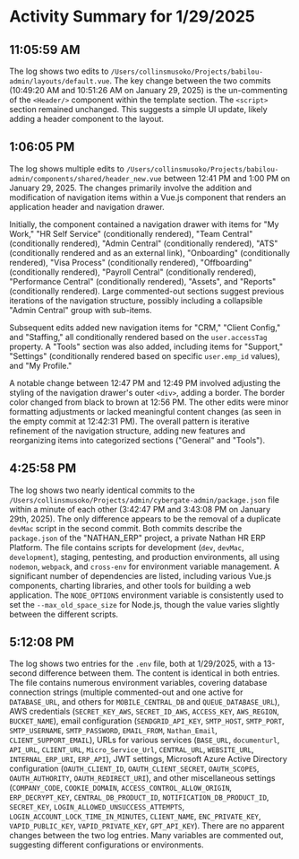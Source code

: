 # Activity Summary for 1/29/2025

## 11:05:59 AM
The log shows two edits to `/Users/collinsmusoko/Projects/babilou-admin/layouts/default.vue`.  The key change between the two commits (10:49:20 AM and 10:51:26 AM on January 29, 2025) is the un-commenting of the `<Header/>` component within the template section.  The `<script>` section remained unchanged.  This suggests a simple UI update, likely adding a header component to the layout.


## 1:06:05 PM
The log shows multiple edits to `/Users/collinsmusoko/Projects/babilou-admin/components/shared/header_new.vue` between 12:41 PM and 1:00 PM on January 29, 2025.  The changes primarily involve the addition and modification of navigation items within a Vue.js component that renders an application header and navigation drawer.

Initially, the component contained a navigation drawer with items for "My Work," "HR Self Service" (conditionally rendered), "Team Central" (conditionally rendered), "Admin Central" (conditionally rendered), "ATS" (conditionally rendered and as an external link), "Onboarding" (conditionally rendered), "Visa Process" (conditionally rendered), "Offboarding" (conditionally rendered), "Payroll Central" (conditionally rendered), "Performance Central" (conditionally rendered), "Assets", and "Reports" (conditionally rendered).  Large commented-out sections suggest previous iterations of the navigation structure, possibly including a collapsible "Admin Central" group with sub-items.

Subsequent edits added new navigation items for "CRM," "Client Config," and "Staffing," all conditionally rendered based on the `user.accessTag` property.  A "Tools" section was also added, including items for "Support," "Settings" (conditionally rendered based on specific `user.emp_id` values), and "My Profile."

A notable change between 12:47 PM and 12:49 PM involved adjusting the styling of the navigation drawer's outer `<div>`, adding a border. The border color changed from black to brown at 12:56 PM.  The other edits were minor formatting adjustments or lacked meaningful content changes (as seen in the empty commit at 12:42:31 PM).  The overall pattern is iterative refinement of the navigation structure, adding new features and reorganizing items into categorized sections ("General" and "Tools").


## 4:25:58 PM
The log shows two nearly identical commits to the `/Users/collinsmusoko/Projects/admin/cybergate-admin/package.json` file within a minute of each other (3:42:47 PM and 3:43:08 PM on January 29th, 2025).  The only difference appears to be the removal of a duplicate `devMac` script in the second commit. Both commits describe the `package.json` of the "NATHAN_ERP" project, a private Nathan HR ERP Platform. The file contains scripts for development (`dev`, `devMac`, `development`), staging, pentesting, and production environments, all using `nodemon`, `webpack`, and `cross-env` for environment variable management.  A significant number of dependencies are listed, including various Vue.js components, charting libraries, and other tools for building a web application.  The `NODE_OPTIONS` environment variable is consistently used to set the `--max_old_space_size` for Node.js, though the value varies slightly between the different scripts.


## 5:12:08 PM
The log shows two entries for the `.env` file, both at 1/29/2025, with a 13-second difference between them.  The content is identical in both entries. The file contains numerous environment variables,  covering database connection strings (multiple commented-out and one active for `DATABASE_URL`, and others for `MOBILE_CENTRAL_DB` and `QUEUE_DATABASE_URL`), AWS credentials (`SECRET_KEY_AWS`, `SECRET_ID_AWS`, `ACCESS_KEY`, `AWS_REGION`, `BUCKET_NAME`), email configuration (`SENDGRID_API_KEY`, `SMTP_HOST`, `SMTP_PORT`, `SMTP_USERNAME`, `SMTP_PASSWORD`, `EMAIL_FROM`, `Nathan_Email`, `CLIENT_SUPPORT_EMAIL`), URLs for various services (`BASE_URL`, `documenturl`, `API_URL`, `CLIENT_URL`, `Micro_Service_Url`, `CENTRAL_URL`, `WEBSITE_URL`, `INTERNAL_ERP_URI`, `ERP_API`),  JWT settings,  Microsoft Azure Active Directory configuration (`OAUTH_CLIENT_ID`, `OAUTH_CLIENT_SECRET`, `OAUTH_SCOPES`, `OAUTH_AUTHORITY`, `OAUTH_REDIRECT_URI`),  and other miscellaneous settings (`COMPANY_CODE`, `COOKIE_DOMAIN`, `ACCESS_CONTROL_ALLOW_ORIGIN`, `ERP_DECRYPT_KEY`, `CENTRAL_DB_PRODUCT_ID`, `NOTIFICATION_DB_PRODUCT_ID`, `SECRET_KEY`, `LOGIN_ALLOWED_UNSUCCESS_ATTEMPTS`, `LOGIN_ACCOUNT_LOCK_TIME_IN_MINUTES`, `CLIENT_NAME`, `ENC_PRIVATE_KEY`, `VAPID_PUBLIC_KEY`, `VAPID_PRIVATE_KEY`, `GPT_API_KEY`).  There are no apparent changes between the two log entries.  Many variables are commented out, suggesting different configurations or environments.
